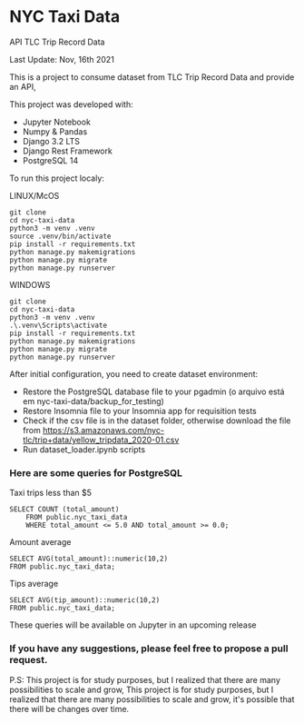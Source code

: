 # NYC Taxi Data
API TLC Trip Record Data

Last Update: Nov, 16th 2021

This is a project to consume dataset from TLC Trip Record Data and provide an API, 

This project was developed with:
* Jupyter Notebook
* Numpy & Pandas
* Django 3.2 LTS
* Django Rest Framework
* PostgreSQL 14

To run this project localy:

LINUX/McOS
```
git clone
cd nyc-taxi-data
python3 -m venv .venv
source .venv/bin/activate
pip install -r requirements.txt
python manage.py makemigrations
python manage.py migrate
python manage.py runserver
```
WINDOWS
```
git clone
cd nyc-taxi-data
python3 -m venv .venv
.\.venv\Scripts\activate
pip install -r requirements.txt
python manage.py makemigrations
python manage.py migrate
python manage.py runserver
```
After initial configuration, you need to create dataset environment:

* Restore the PostgreSQL database file to your pgadmin (o arquivo está em nyc-taxi-data/backup_for_testing)
* Restore Insomnia file to your Insomnia app for requisition tests
* Check if the csv file is in the dataset folder, 
otherwise download the file from https://s3.amazonaws.com/nyc-tlc/trip+data/yellow_tripdata_2020-01.csv
* Run dataset_loader.ipynb scripts

### Here are some queries for PostgreSQL

Taxi trips less than $5
```
SELECT COUNT (total_amount)
	FROM public.nyc_taxi_data
	WHERE total_amount <= 5.0 AND total_amount >= 0.0;
```
Amount average
```
SELECT AVG(total_amount)::numeric(10,2)
FROM public.nyc_taxi_data;
```
Tips average
```
SELECT AVG(tip_amount)::numeric(10,2)
FROM public.nyc_taxi_data;
```
These queries will be available on Jupyter in an upcoming release

### If you have any suggestions, please feel free to propose a pull request.

P.S: This project is for study purposes, but I realized that there are many possibilities to scale and grow,
This project is for study purposes, but I realized that there are many possibilities to scale and grow, 
it's possible that there will be changes over time.